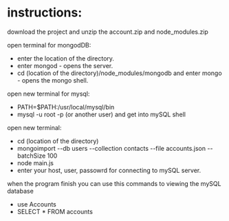 # instructions:
download the project and unzip the account.zip and node_modules.zip


open terminal for mongodDB:

- enter the location of the directory.
- enter mongod - opens the server.
- cd (location of the directory)/node_modules/mongodb and enter mongo - opens the mongo shell.

open new terminal for mysql:

- PATH=$PATH:/usr/local/mysql/bin
- mysql -u root -p (or another user) and get into mySQL shell

open new terminal:
- cd (location of the directory) 
- mongoimport --db users --collection contacts --file accounts.json --batchSize 100
- node main.js
- enter your host, user, passowrd for connecting to mySQL server.


when the program finish you can use this commands to viewing the mySQL database
- use Accounts
- SELECT * FROM accounts






